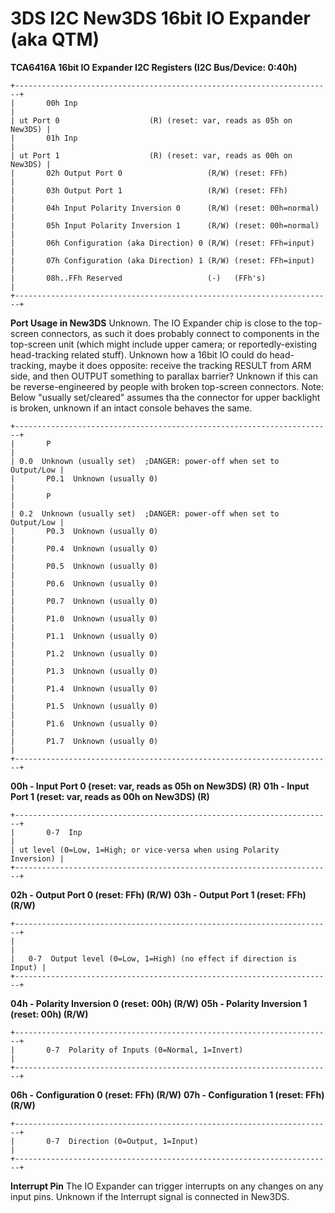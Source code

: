# 3DS I2C New3DS 16bit IO Expander (aka QTM)


**TCA6416A 16bit IO Expander I2C Registers (I2C Bus/Device: 0:40h)**

```
+-----------------------------------------------------------------------+
|       00h Inp                                                         |
| ut Port 0                    (R) (reset: var, reads as 05h on New3DS) |
|       01h Inp                                                         |
| ut Port 1                    (R) (reset: var, reads as 00h on New3DS) |
|       02h Output Port 0                   (R/W) (reset: FFh)          |
|       03h Output Port 1                   (R/W) (reset: FFh)          |
|       04h Input Polarity Inversion 0      (R/W) (reset: 00h=normal)   |
|       05h Input Polarity Inversion 1      (R/W) (reset: 00h=normal)   |
|       06h Configuration (aka Direction) 0 (R/W) (reset: FFh=input)    |
|       07h Configuration (aka Direction) 1 (R/W) (reset: FFh=input)    |
|       08h..FFh Reserved                   (-)   (FFh's)               |
+-----------------------------------------------------------------------+
```


**Port Usage in New3DS**
Unknown. The IO Expander chip is close to the top-screen connectors, as
such it does probably connect to components in the top-screen unit
(which might include upper camera; or reportedly-existing head-tracking
related stuff).
Unknown how a 16bit IO could do head-tracking, maybe it does opposite:
receive the tracking RESULT from ARM side, and then OUTPUT something to
parallax barrier?
Unknown if this can be reverse-engineered by people with broken
top-screen connectors. Note: Below \"usually set/cleared\" assumes tha
the connector for upper backlight is broken, unknown if an intact
console behaves the same.

```
+-----------------------------------------------------------------------+
|       P                                                               |
| 0.0  Unknown (usually set)  ;DANGER: power-off when set to Output/Low |
|       P0.1  Unknown (usually 0)                                       |
|       P                                                               |
| 0.2  Unknown (usually set)  ;DANGER: power-off when set to Output/Low |
|       P0.3  Unknown (usually 0)                                       |
|       P0.4  Unknown (usually 0)                                       |
|       P0.5  Unknown (usually 0)                                       |
|       P0.6  Unknown (usually 0)                                       |
|       P0.7  Unknown (usually 0)                                       |
|       P1.0  Unknown (usually 0)                                       |
|       P1.1  Unknown (usually 0)                                       |
|       P1.2  Unknown (usually 0)                                       |
|       P1.3  Unknown (usually 0)                                       |
|       P1.4  Unknown (usually 0)                                       |
|       P1.5  Unknown (usually 0)                                       |
|       P1.6  Unknown (usually 0)                                       |
|       P1.7  Unknown (usually 0)                                       |
+-----------------------------------------------------------------------+
```


**00h - Input Port 0 (reset: var, reads as 05h on New3DS) (R)**
**01h - Input Port 1 (reset: var, reads as 00h on New3DS) (R)**

```
+-----------------------------------------------------------------------+
|       0-7  Inp                                                        |
| ut level (0=Low, 1=High; or vice-versa when using Polarity Inversion) |
+-----------------------------------------------------------------------+
```


**02h - Output Port 0 (reset: FFh) (R/W)**
**03h - Output Port 1 (reset: FFh) (R/W)**

```
+-----------------------------------------------------------------------+
|                                                                       |
|   0-7  Output level (0=Low, 1=High) (no effect if direction is Input) |
+-----------------------------------------------------------------------+
```


**04h - Polarity Inversion 0 (reset: 00h) (R/W)**
**05h - Polarity Inversion 1 (reset: 00h) (R/W)**

```
+-----------------------------------------------------------------------+
|       0-7  Polarity of Inputs (0=Normal, 1=Invert)                    |
+-----------------------------------------------------------------------+
```


**06h - Configuration 0 (reset: FFh) (R/W)**
**07h - Configuration 1 (reset: FFh) (R/W)**

```
+-----------------------------------------------------------------------+
|       0-7  Direction (0=Output, 1=Input)                              |
+-----------------------------------------------------------------------+
```


**Interrupt Pin**
The IO Expander can trigger interrupts on any changes on any input pins.
Unknown if the Interrupt signal is connected in New3DS.



